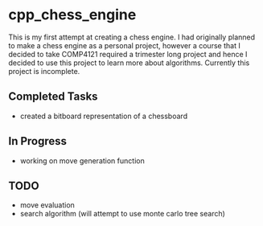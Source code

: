 # cpp_chess_engine

This is my first attempt at creating a chess engine. I had originally planned to make a chess engine as a personal project, however a course that I decided to take COMP4121 required a trimester long project and hence I decided to use this project to learn more about algorithms. Currently this project is incomplete.

## Completed Tasks

- created a bitboard representation of a chessboard

## In Progress

- working on move generation function

## TODO

- move evaluation
- search algorithm (will attempt to use monte carlo tree search)
